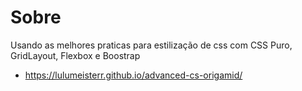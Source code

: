 # Sobre
 Usando as melhores praticas para estilização de css com CSS Puro, GridLayout, Flexbox e Boostrap
 - https://lulumeisterr.github.io/advanced-cs-origamid/
